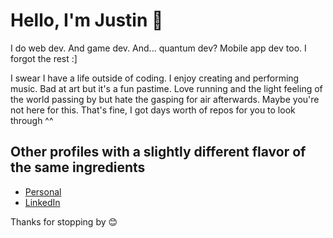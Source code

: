 # Hello, I'm Justin 👋

I do web dev. And game dev. And... quantum dev? Mobile app dev too. I forgot the rest :]

I swear I have a life outside of coding. I enjoy creating and performing music. Bad at art but it's a fun pastime. Love running and the light feeling of the world passing by but hate the gasping for air afterwards. Maybe you're not here for this. That's fine, I got days worth of repos for you to look through ^^

## Other profiles with a slightly different flavor of the same ingredients

- [Personal](https://www.flatlined.gg/)
- [LinkedIn](https://www.linkedin.com/in/justin-flatlined/)

Thanks for stopping by 😊
